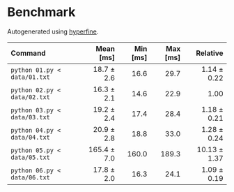 # Benchmark

Autogenerated using [hyperfine](https://github.com/sharkdp/hyperfine).

| Command | Mean [ms] | Min [ms] | Max [ms] | Relative |
|:---|---:|---:|---:|---:|
| `python 01.py < data/01.txt` | 18.7 ± 2.6 | 16.6 | 29.7 | 1.14 ± 0.22 |
| `python 02.py < data/02.txt` | 16.3 ± 2.1 | 14.6 | 22.9 | 1.00 |
| `python 03.py < data/03.txt` | 19.2 ± 2.4 | 17.4 | 28.4 | 1.18 ± 0.21 |
| `python 04.py < data/04.txt` | 20.9 ± 2.8 | 18.8 | 33.0 | 1.28 ± 0.24 |
| `python 05.py < data/05.txt` | 165.4 ± 7.0 | 160.0 | 189.3 | 10.13 ± 1.37 |
| `python 06.py < data/06.txt` | 17.8 ± 2.0 | 16.3 | 24.1 | 1.09 ± 0.19 |
